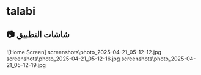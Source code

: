 # talabi
## 📷 **شاشات التطبيق**
![Home Screen] screenshots\photo_2025-04-21_05-12-12.jpg
screenshots\photo_2025-04-21_05-12-16.jpg
screenshots\photo_2025-04-21_05-12-19.jpg